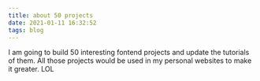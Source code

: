 ```yaml
---
title: about 50 projects
date: 2021-01-11 16:32:52
tags: blog
---
```



I am going to build 50 interesting fontend projects and update the tutorials of them.
All those projects would be used in my personal websites to make it greater.
LOL
